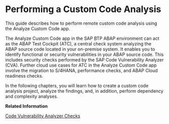 <!-- loio15d0a1a8de2c41198ca3034d3c826d76 -->

# Performing a Custom Code Analysis

This guide describes how to perform remote custom code analysis using the Analyze Custom Code app.

The Analyze Custom Code app in the SAP BTP ABAP environment can act as the ABAP Test Cockpit \(ATC\), a central check system analyzing the ABAP source code located in your on-premise system. It enables you to identify functional or security vulnerabilities in your ABAP source code. This includes security checks performed by the SAP Code Vulnerability Analyzer \(CVA\). Further cloud use cases for ATC in the Analyze Custom Code app involve the migration to S/4HANA, performance checks, and ABAP Cloud readiness checks.

In the following chapters, you will learn how to create a custom code analysis project, analyze the findings, and, in addition, perform dependency and complexity analyses.

**Related Information**  


[Code Vulnerability Analyzer Checks](https://blogs.sap.com/2017/01/19/code-vulnerability-analyzer-checks/)

